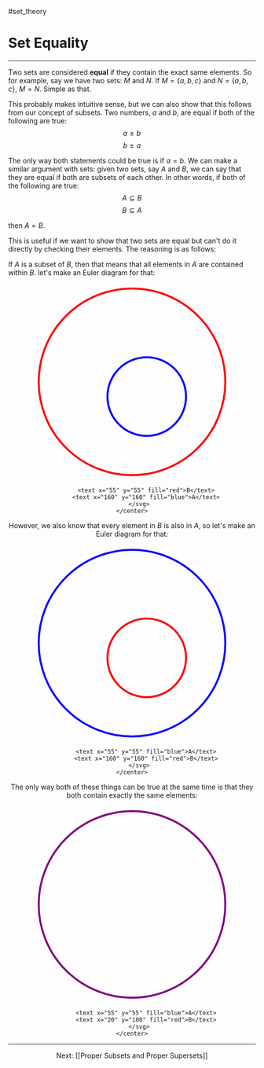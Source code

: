 #set_theory 

# Set Equality

---

Two sets are considered **equal** if they contain the exact same elements. So for example, say we have two sets: $M$ and $N$. If $M = \{a, b, c\}$ and $N = \{a, b, c\}$, $M = N$. Simple as that.

This probably makes intuitive sense, but we can also show that this follows from our concept of subsets. Two numbers, $a$ and $b$, are equal if both of the following are true: $$a \ge b$$ $$b \ge a$$

The only way both statements could be true is if $a = b$. We can make a similar argument with sets: given two sets, say $A$ and $B$, we can say that they are equal if both are subsets of each other. In other words, if both of the following are true: $$A \subseteq B$$ $$B \subseteq A$$

then $A = B$.

This is useful if we want to show that two sets are equal but can't do it directly by checking their elements. The reasoning is as follows:

If $A$ is a subset of $B$, then that means that all elements in $A$ are contained within $B$. let's make an Euler diagram for that:

<html>
	<center>
		<svg width="400" height="400">
			<circle cx="200" cy="200" r="190" stroke="red" stroke-width="4" fill="none"/>
			<circle cx="230" cy="230" r="80" stroke="blue" stroke-width="4" fill="none"/>
			
			<text x="55" y="55" fill="red">B</text>
			<text x="160" y="160" fill="blue">A</text>
		</svg>
	</center>
</html>

However, we also know that every element in $B$ is also in $A$, so let's make an Euler diagram for that:

<html>
	<center>
		<svg width="400" height="400">
			<circle cx="200" cy="200" r="190" stroke="blue" stroke-width="4" fill="none"/>
			<circle cx="230" cy="230" r="80" stroke="red" stroke-width="4" fill="none"/>
			
			<text x="55" y="55" fill="blue">A</text>
			<text x="160" y="160" fill="red">B</text>
		</svg>
	</center>
</html>

The only way both of these things can be true at the same time is that they both contain exactly the same elements:

<html>
	<center>
		<svg width="400" height="400">
			<circle cx="200" cy="200" r="190" stroke="purple" stroke-width="4" fill="none"/>
			
			<text x="55" y="55" fill="blue">A</text>
			<text x="20" y="100" fill="red">B</text>
		</svg>
	</center>
</html>

---

Next: [[Proper Subsets and Proper Supersets]]